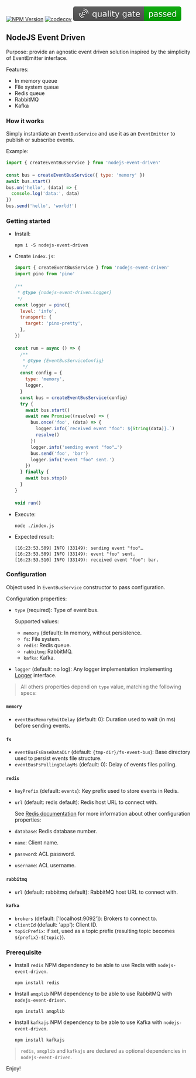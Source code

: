 [![NPM Version](https://img.shields.io/npm/v/nodejs-event-driven)](https://www.npmjs.com/package/nodejs-event-driven)
[![codecov](https://codecov.io/gh/openhoat/nodejs-event-driven/graph/badge.svg?token=3LKLOU6TWJ)](https://codecov.io/gh/openhoat/nodejs-event-driven)
![Quality Gate Status](https://raw.githubusercontent.com/openhoat/nodejs-event-driven/refs/heads/main/sonar/qa.svg)

## NodeJS Event Driven

Purpose: provide an agnostic event driven solution inspired by the simplicity of EventEmitter interface.

Features:
- In memory queue
- File system queue
- Redis queue
- RabbitMQ
- Kafka

### How it works

Simply instantiate an `EventBusService` and use it as an `EventEmitter` to publish or subscribe events.

Example:

```js
import { createEventBusService } from 'nodejs-event-driven'

const bus = createEventBusService({ type: 'memory' })
await bus.start()
bus.on('hello', (data) => {
  console.log('data:', data)
})
bus.send('hello', 'world!')
```

### Getting started

- Install:
    ```shell
    npm i -S nodejs-event-driven
    ```
- Create `index.js`:
    ```js
    import { createEventBusService } from 'nodejs-event-driven'
    import pino from 'pino'
    
    /**
     * @type {nodejs-event-driven.Logger}
     */
    const logger = pino({
      level: 'info',
      transport: {
        target: 'pino-pretty',
      },
    })
    
    const run = async () => {
      /**
       * @type {EventBusServiceConfig}
       */
      const config = {
        type: 'memory',
        logger,
      }
      const bus = createEventBusService(config)
      try {
        await bus.start()
        await new Promise((resolve) => {
          bus.once('foo', (data) => {
            logger.info(`received event "foo": ${String(data)}.`)
            resolve()
          })
          logger.info('sending event "foo"…')
          bus.send('foo', 'bar')
          logger.info('event "foo" sent.')
        })
      } finally {
        await bus.stop()
      }
    }
    
    void run()
    ```
- Execute:
  ```shell
  node ./index.js
  ```
- Expected result:
  ```shell
  [16:23:53.509] INFO (33149): sending event "foo"…
  [16:23:53.509] INFO (33149): event "foo" sent.
  [16:23:53.510] INFO (33149): received event "foo": bar.
  ```

### Configuration

Object used in `EventBusService` constructor to pass configuration.

Configuration properties:

- `type` (required): Type of event bus.

  Supported values:
    - `memory` (default): In memory, without persistence.
    - `fs`: File system.
    - `redis`: Redis queue.
    - `rabbitmq`: RabbitMQ.
    - `kafka`: Kafka.
- `logger` (default: no log): Any logger implementation implementing [Logger](https://raw.githubusercontent.com/openhoat/nodejs-event-driven/refs/heads/main/src/main/util/logger.ts) interface.

> All others properties depend on `type` value, matching the following specs:

#### `memory`

- `eventBusMemoryEmitDelay` (default: 0): Duration used to wait (in ms) before sending events.

#### `fs`

- `eventBusFsBaseDataDir` (default: `{tmp-dir}/fs-event-bus`): Base directory used to persist events file structure.
- `eventBusFsPollingDelayMs` (default: 0): Delay of events files polling.

#### `redis`

- `keyPrefix` (default: `events`): Key prefix used to store events in Redis.
- `url` (default: redis default): Redis host URL to connect with.

  See [Redis documentation](https://github.com/redis/node-redis) for more information about other configuration properties:
- `database`: Redis database number.
- `name`: Client name.
- `password`: ACL password.
- `username`: ACL username.

#### `rabbitmq`

- `url` (default: rabbitmq default): RabbitMQ host URL to connect with.

#### `kafka`

- `brokers` (default: ['localhost:9092']): Brokers to connect to.
- `clientId` (default: 'app'): Client ID.
- `topicPrefix`: if set, used as a topic prefix (resulting topic becomes `${prefix}-$[topic}`).

### Prerequisite

- Install `redis` NPM dependency to be able to use Redis with `nodejs-event-driven`.
  ```shell
  npm install redis
  ```
- Install `amqplib` NPM dependency to be able to use RabbitMQ with `nodejs-event-driven`.
  ```shell
  npm install amqplib
  ```
- Install `kafkajs` NPM dependency to be able to use Kafka with `nodejs-event-driven`.
  ```shell
  npm install kafkajs
  ```

> `redis`, `amqplib` and `kafkajs` are declared as optional dependencies in `nodejs-event-driven`.

Enjoy!
